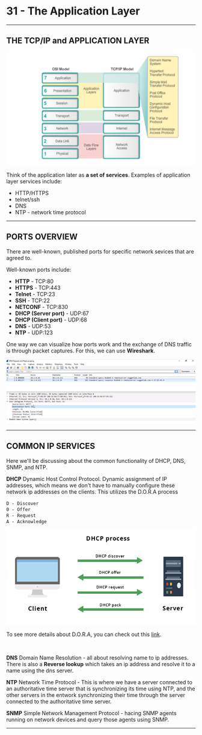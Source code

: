 <!-- 2021-01-18 09:03:52 -->

# 31 - The Application Layer # 
_________________________________________________________

## THE TCP/IP and APPLICATION LAYER ##

<p align=center>
    <img src="../Images/application-layer.png">
</p>

Think of the application later as **a set of services**.
Examples of application layer services include:
- HTTP/HTTPS
- telnet/ssh
- DNS
- NTP - network time protocol
_________________________________________________________

## PORTS OVERVIEW ##


There are well-known, published ports for specific network sevices that are agreed to.

Well-known ports include:
- **HTTP**  - TCP:80
- **HTTPS** - TCP:443
- **Telnet** - TCP:23
- **SSH** - TCP:22
- **NETCONF** - TCP:830
- **DHCP (Server port)** - UDP:67
- **DHCP (Client port)** - UDP:68
- **DNS** - UDP:53
- **NTP** - UDP:123

One way we can visualize how ports work and the exchange of DNS traffic is through packet captures. For this, we can use **Wireshark**.

<p align=center>
    <img src="../Images/ports.png">
</p>

_________________________________________________________

## COMMON IP SERVICES ##

Here we'll be discussing about the common functionality of DHCP, DNS, SNMP, and NTP.

**DHCP**
Dynamic Host Control Protocol. Dynamic assignment of IP addresses, which means we don't have to manually configure these network ip addresses on the clients.
This utilizes the D.O.R.A process

    D - Discover
    0 - Offer
    R - Request
    A - Acknowledge

<p align=center>
    <img src="../Images/dora.jpg">
</p>

To see more details about D.O.R.A, you can check out this [link](https://ipwithease.com/understanding-dora-process-in-dhcp/).

<br>

**DNS**
Domain Name Resolution - all about resolving name to ip addresses. There is also a **Reverse lookup** which takes an ip address and resolve it to a name using the dns server.
<br>

**NTP**
Network Time Protocol - This is where we have a server connected to an authoritative time server that is synchronizing its time using NTP, and the other servers in the entwork synchronizing their time through the server connected to the authoritative time server.
<br>

**SNMP**
Simple Network Management Protocol - hacing SNMP agents running on network devices and query those agents using SNMP.
_________________________________________________________

